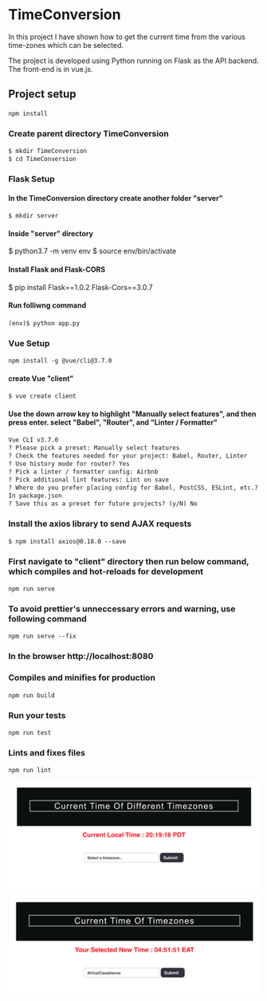 # TimeConversion
In this project I have shown how to get the current time from the various time-zones which can be selected.

The project is developed using Python running on Flask as the API backend.
The front-end is in vue.js.

## Project setup
```
npm install
```
### Create parent directory TimeConversion
```
$ mkdir TimeConversion
$ cd TimeConversion
```

### Flask Setup
#### In the TimeConversion directory create another folder "server"
```
$ mkdir server
```

#### Inside "server" directory 
$ python3.7 -m venv env
$ source env/bin/activate

#### Install Flask and Flask-CORS
$ pip install Flask==1.0.2 Flask-Cors==3.0.7

#### Run folliwng command 
```
(env)$ python app.py
```

### Vue Setup
```
npm install -g @vue/cli@3.7.0
```

#### create Vue "client"
```
$ vue create client
```

#### Use the down arrow key to highlight "Manually select features", and then press enter. select "Babel", "Router", and "Linter / Formatter"
```
Vue CLI v3.7.0
? Please pick a preset: Manually select features
? Check the features needed for your project: Babel, Router, Linter
? Use history mode for router? Yes
? Pick a linter / formatter config: Airbnb
? Pick additional lint features: Lint on save
? Where do you prefer placing config for Babel, PostCSS, ESLint, etc.? In package.json
? Save this as a preset for future projects? (y/N) No
```
### Install the axios library to send AJAX requests
```
$ npm install axios@0.18.0 --save
```

### First navigate to "client" directory then run below command, which compiles and hot-reloads for development
```
npm run serve
```
### To avoid prettier's unneccessary errors and warning, use following command
```
npm run serve --fix
```

### In the browser http://localhost:8080



### Compiles and minifies for production
```
npm run build
```

### Run your tests
```
npm run test
```

### Lints and fixes files
```
npm run lint
```

![Before image](https://github.com/Khushboosah/TimeConversion/blob/master/flask-vue-crud/client/src/assets/Screen%20Shot%202020-07-27%20at%208.47.33%20PM.png)
![After image](https://github.com/Khushboosah/TimeConversion/blob/master/flask-vue-crud/client/src/assets/Screen%20Shot%202020-07-27%20at%208.48.10%20PM.png)
